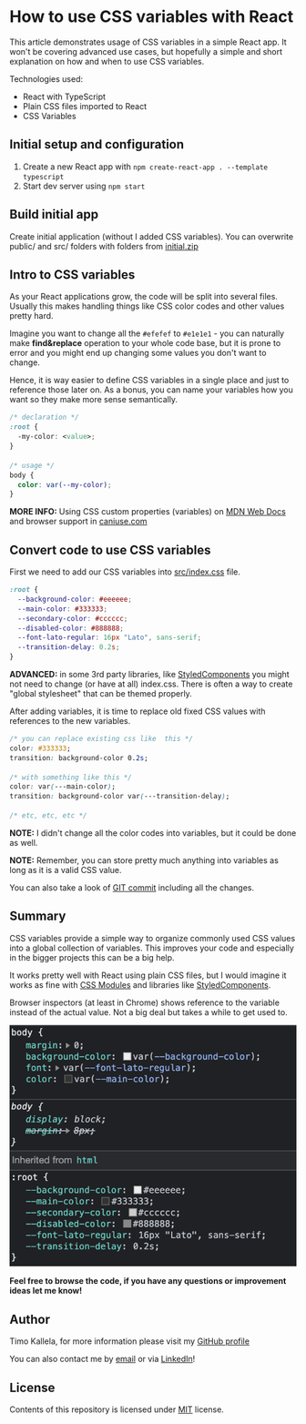 # How to use CSS variables with React

This article demonstrates usage of CSS variables in a simple React app. It won't be covering advanced use cases, but hopefully a simple and short explanation on how and when to use CSS variables.

Technologies used:
- React with TypeScript
- Plain CSS files imported to React
- CSS Variables

## Initial setup and configuration

1. Create a new React app with `npm create-react-app . --template typescript`
2. Start dev server using `npm start`

## Build initial app

Create initial application (without I added CSS variables). You can overwrite public/ and src/ folders with folders from [initial.zip](initial.zip)

## Intro to CSS variables

As your React applications grow, the code will be split into several files. Usually this makes handling things like CSS color codes and other values pretty hard.

Imagine you want to change all the ```#efefef``` to ```#e1e1e1``` - you can naturally make **find&replace** operation to your whole code base, but it is prone to error and you might end up changing some values you don't want to change.

Hence, it is way easier to define CSS variables in a single place and just to reference those later on. As a bonus, you can name your variables how you want so they make more sense semantically.

```css
/* declaration */
:root {
  -my-color: <value>;
}

/* usage */
body {
  color: var(--my-color);
}
```

**MORE INFO:** Using CSS custom properties (variables) on [MDN Web Docs](https://developer.mozilla.org/en-US/docs/Web/CSS/Using_CSS_custom_properties) and browser support in [caniuse.com](https://caniuse.com/css-variables)

## Convert code to use CSS variables

First we need to add our CSS variables into [src/index.css](index.css) file.

```css
:root {
  --background-color: #eeeeee;
  --main-color: #333333;
  --secondary-color: #cccccc;
  --disabled-color: #888888;
  --font-lato-regular: 16px "Lato", sans-serif;
  --transition-delay: 0.2s;
}
```

**ADVANCED:** in some 3rd party libraries, like [StyledComponents](https://styled-components.com/docs/api#createglobalstyle) you might not need to change (or have at all) index.css. There is often a way to create "global stylesheet" that can be themed properly.

After adding variables, it is time to replace old fixed CSS values with references to the new variables.

```css
/* you can replace existing css like  this */
color: #333333;
transition: background-color 0.2s;

/* with something like this */
color: var(---main-color);
transition: background-color var(---transition-delay);

/* etc, etc, etc */
```

**NOTE:** I didn't change all the color codes into variables, but it could be done as well.

**NOTE:** Remember, you can store pretty much anything into variables as long as it is a valid CSS value.

You can also take a look of [GIT commit](https://github.com/kallelat/blog-react-css-variables/commit/06273f390575f1f0d556fa8aa2afc4fc635106c8) including all the changes.

## Summary

CSS variables provide a simple way to organize commonly used CSS values into a global collection of variables. This improves your code and especially in the bigger projects this can be a big help.

It works pretty well with React using plain CSS files, but I would imagine it works as fine with [CSS Modules](https://github.com/css-modules/css-modules) and libraries like [StyledComponents](https://styled-components.com/).

Browser inspectors (at least in Chrome) shows reference to the variable instead of the actual value. Not a big deal but takes a while to get used to.

![Chrome inspector](assets/chrome.png)

**Feel free to browse the code, if you have any questions or improvement ideas let me know!**

## Author

Timo Kallela, for more information please visit my [GitHub profile](https://github.com/kallelat)

You can also contact me by [email](mailto:timo.kallela@gmail.com) or via [LinkedIn](https://www.linkedin.com/in/kallelat/)!

## License

Contents of this repository is licensed under [MIT](LICENSE) license.
